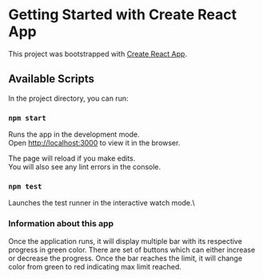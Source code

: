 # Getting Started with Create React App

This project was bootstrapped with [Create React App](https://github.com/facebook/create-react-app).

## Available Scripts

In the project directory, you can run:

### `npm start`

Runs the app in the development mode.\
Open [http://localhost:3000](http://localhost:3000) to view it in the browser.

The page will reload if you make edits.\
You will also see any lint errors in the console.

### `npm test`
Launches the test runner in the interactive watch mode.\

### Information about this app
 
 Once the application runs, it will display multiple bar with its respective progress in green color. There are set of buttons which can either increase or decrease the progress. Once the bar reaches the limit, it will change color from green to red indicating max limit reached.